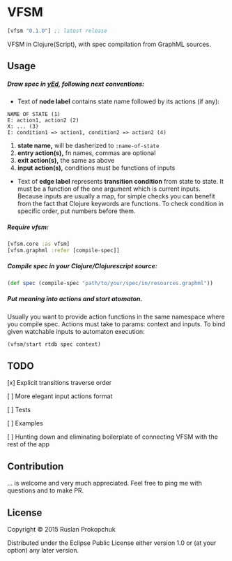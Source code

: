 # VFSM

[](dependency)
```clojure
[vfsm "0.1.0"] ;; latest release
```
[](/dependency)

VFSM in Clojure(Script), with spec compilation from GraphML sources.

## Usage

##### Draw spec in [yEd][1], following next conventions:

* Text of **node label** contains state name followed by its actions (if any):
```
NAME OF STATE (1)
E: action1, action2 (2)
X: ... (3)
I: condition1 => action1, condition2 => action2 (4)
```
1. **state name,** will be dasherized to `:name-of-state`
2. **entry action(s),** fn names, commas are optional
3. **exit action(s),** the same as above
4. **input action(s),** conditions must be functions of inputs

* Text of **edge label** represents **transition condition** from state to state.
It must be a function of the one argument which is current inputs.
Because inputs are usually a map, for simple checks you can benefit from the fact that Clojure keywords are functions.
To check condition in specific order, put numbers before them.

##### Require vfsm:
```clojure
[vfsm.core :as vfsm]
[vfsm.graphml :refer [compile-spec]]
```

##### Compile spec in your Clojure/Clojurescript source:
```clojure
(def spec (compile-spec "path/to/your/spec/in/resources.graphml"))
```

##### Put meaning into actions and start atomaton.
Usually you want to provide action functions in the same namespace where you compile spec.
Actions must take to params: context and inputs.
To bind given watchable inputs to automaton execution:
```clojure
(vfsm/start rtdb spec context)
```

## TODO

[x] Explicit transitions traverse order

[ ] More elegant input actions format

[ ] Tests

[ ] Examples

[ ] Hunting down and eliminating boilerplate of connecting VFSM with the rest of the app

## Contribution

... is welcome and very much appreciated.
Feel free to ping me with questions and to make PR.

## License

Copyright © 2015 Ruslan Prokopchuk

Distributed under the Eclipse Public License either version 1.0 or (at
your option) any later version.

[1]: http://www.yworks.com/en/products/yfiles/yed/